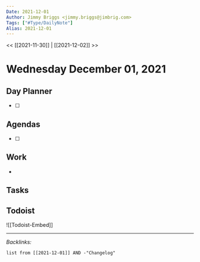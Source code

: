 ```yaml
---
Date: 2021-12-01
Author: Jimmy Briggs <jimmy.briggs@jimbrig.com>
Tags: ["#Type/DailyNote"]
Alias: 2021-12-01
---
```


<< [[2021-11-30]] | [[2021-12-02]] >>

# Wednesday December 01, 2021

## Day Planner

- [ ] 

## Agendas

- [ ] 

## Work

- 

## Tasks

## Todoist

![[Todoist-Embed]]

***

*Backlinks:*

```dataview
list from [[2021-12-01]] AND -"Changelog"
```